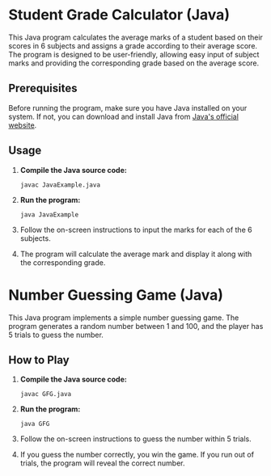 # Student Grade Calculator (Java)

This Java program calculates the average marks of a student based on their scores in 6 subjects and assigns a grade according to their average score. The program is designed to be user-friendly, allowing easy input of subject marks and providing the corresponding grade based on the average score.

## Prerequisites

Before running the program, make sure you have Java installed on your system. If not, you can download and install Java from [Java's official website](https://www.java.com/en/download/).

## Usage

1. **Compile the Java source code:**
   ```shell
   javac JavaExample.java
2. **Run the program:**
    ```shell
   java JavaExample
3. Follow the on-screen instructions to input the marks for each of the 6 subjects.

4. The program will calculate the average mark and display it along with the corresponding grade.
  
    
     
# Number Guessing Game (Java)

This Java program implements a simple number guessing game. The program generates a random number between 1 and 100, and the player has 5 trials to guess the number.

## How to Play

1. **Compile the Java source code:**
   ```shell
   javac GFG.java
2. **Run the program:**
    ```shell
    java GFG
3. Follow the on-screen instructions to guess the number within 5 trials.

4. If you guess the number correctly, you win the game. If you run out of trials, the program will reveal the correct number.
   
